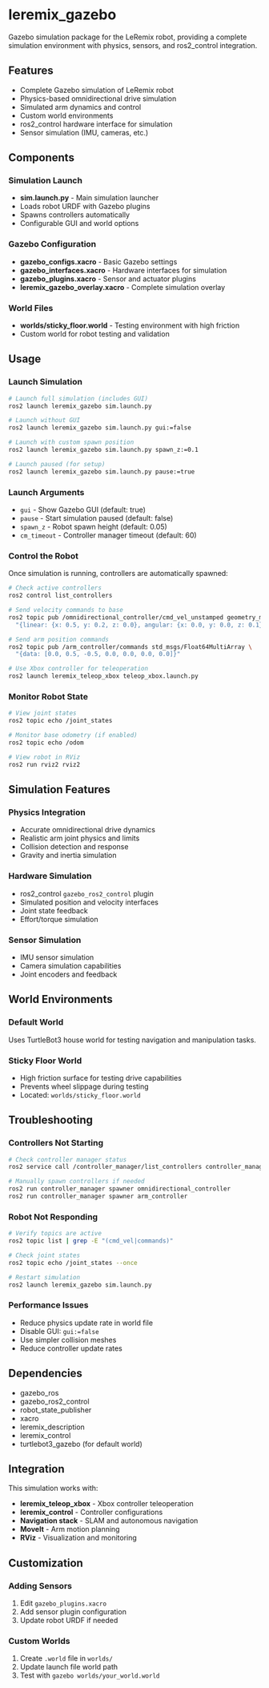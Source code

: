 # leremix_gazebo

Gazebo simulation package for the LeRemix robot, providing a complete simulation environment with physics, sensors, and ros2_control integration.

## Features

- Complete Gazebo simulation of LeRemix robot
- Physics-based omnidirectional drive simulation
- Simulated arm dynamics and control
- Custom world environments
- ros2_control hardware interface for simulation
- Sensor simulation (IMU, cameras, etc.)

## Components

### Simulation Launch
- **sim.launch.py** - Main simulation launcher
- Loads robot URDF with Gazebo plugins
- Spawns controllers automatically
- Configurable GUI and world options

### Gazebo Configuration
- **gazebo_configs.xacro** - Basic Gazebo settings
- **gazebo_interfaces.xacro** - Hardware interfaces for simulation  
- **gazebo_plugins.xacro** - Sensor and actuator plugins
- **leremix_gazebo_overlay.xacro** - Complete simulation overlay

### World Files
- **worlds/sticky_floor.world** - Testing environment with high friction
- Custom world for robot testing and validation

## Usage

### Launch Simulation

```bash
# Launch full simulation (includes GUI)
ros2 launch leremix_gazebo sim.launch.py

# Launch without GUI
ros2 launch leremix_gazebo sim.launch.py gui:=false

# Launch with custom spawn position
ros2 launch leremix_gazebo sim.launch.py spawn_z:=0.1

# Launch paused (for setup)
ros2 launch leremix_gazebo sim.launch.py pause:=true
```

### Launch Arguments

- `gui` - Show Gazebo GUI (default: true)
- `pause` - Start simulation paused (default: false)  
- `spawn_z` - Robot spawn height (default: 0.05)
- `cm_timeout` - Controller manager timeout (default: 60)

### Control the Robot

Once simulation is running, controllers are automatically spawned:

```bash
# Check active controllers
ros2 control list_controllers

# Send velocity commands to base
ros2 topic pub /omnidirectional_controller/cmd_vel_unstamped geometry_msgs/Twist \
  "{linear: {x: 0.5, y: 0.2, z: 0.0}, angular: {x: 0.0, y: 0.0, z: 0.1}}"

# Send arm position commands  
ros2 topic pub /arm_controller/commands std_msgs/Float64MultiArray \
  "{data: [0.0, 0.5, -0.5, 0.0, 0.0, 0.0, 0.0]}"

# Use Xbox controller for teleoperation
ros2 launch leremix_teleop_xbox teleop_xbox.launch.py
```

### Monitor Robot State

```bash
# View joint states
ros2 topic echo /joint_states

# Monitor base odometry (if enabled)
ros2 topic echo /odom

# View robot in RViz
ros2 run rviz2 rviz2
```

## Simulation Features

### Physics Integration
- Accurate omnidirectional drive dynamics
- Realistic arm joint physics and limits
- Collision detection and response
- Gravity and inertia simulation

### Hardware Simulation
- ros2_control `gazebo_ros2_control` plugin
- Simulated position and velocity interfaces
- Joint state feedback
- Effort/torque simulation

### Sensor Simulation
- IMU sensor simulation
- Camera simulation capabilities
- Joint encoders and feedback

## World Environments

### Default World
Uses TurtleBot3 house world for testing navigation and manipulation tasks.

### Sticky Floor World
- High friction surface for testing drive capabilities
- Prevents wheel slippage during testing
- Located: `worlds/sticky_floor.world`

## Troubleshooting

### Controllers Not Starting
```bash
# Check controller manager status
ros2 service call /controller_manager/list_controllers controller_manager_msgs/srv/ListControllers

# Manually spawn controllers if needed
ros2 run controller_manager spawner omnidirectional_controller
ros2 run controller_manager spawner arm_controller
```

### Robot Not Responding
```bash
# Verify topics are active
ros2 topic list | grep -E "(cmd_vel|commands)"

# Check joint states
ros2 topic echo /joint_states --once

# Restart simulation
ros2 launch leremix_gazebo sim.launch.py
```

### Performance Issues
- Reduce physics update rate in world file
- Disable GUI: `gui:=false`
- Use simpler collision meshes
- Reduce controller update rates

## Dependencies

- gazebo_ros
- gazebo_ros2_control  
- robot_state_publisher
- xacro
- leremix_description
- leremix_control
- turtlebot3_gazebo (for default world)

## Integration

This simulation works with:
- **leremix_teleop_xbox** - Xbox controller teleoperation
- **leremix_control** - Controller configurations
- **Navigation stack** - SLAM and autonomous navigation
- **MoveIt** - Arm motion planning
- **RViz** - Visualization and monitoring

## Customization

### Adding Sensors
1. Edit `gazebo_plugins.xacro`
2. Add sensor plugin configuration
3. Update robot URDF if needed

### Custom Worlds  
1. Create `.world` file in `worlds/`
2. Update launch file world path
3. Test with `gazebo worlds/your_world.world`
